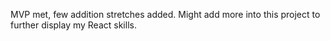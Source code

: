 MVP met, few addition stretches added. Might add more into this project to further display my React skills.